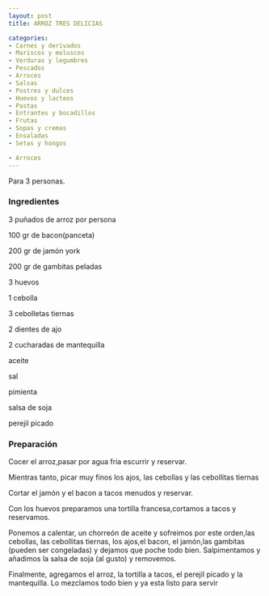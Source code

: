 ```yaml
---
layout: post
title: ARROZ TRES DELICIAS

categories:
- Carnes y derivados
- Mariscos y moluscos
- Verduras y legumbres
- Pescados
- Arroces
- Salsas
- Postres y dulces
- Huevos y lacteos
- Pastas
- Entrantes y bocadillos
- Frutas
- Sopas y cremas
- Ensaladas
- Setas y hongos

- Arroces
---
```

Para 3 personas.

<h3>Ingredientes</h3>

3 puñados de arroz por persona

100 gr de bacon(panceta)

200 gr de jamón york

200 gr de gambitas peladas

3 huevos

1 cebolla

3 cebolletas tiernas

2 dientes de ajo

2 cucharadas de mantequilla

aceite

sal

pimienta

salsa de soja

perejil picado

<h3>Preparación</h3>

Cocer el arroz,pasar por agua fria escurrir y reservar.

Mientras tanto, picar muy finos los ajos, las cebollas y las cebollitas tiernas

Cortar el jamón y el bacon a tacos menudos y reservar.

Con los huevos preparamos una tortilla francesa,cortamos a tacos y reservamos.

Ponemos a calentar, un chorreón de aceite y sofreimos por este orden,las cebollas, las cebollitas tiernas, los ajos,el bacon, el jamón,las gambitas (pueden ser congeladas) y dejamos que poche todo bien. Salpimentamos y añadimos la salsa de soja (al gusto) y removemos.

Finalmente, agregamos el arroz, la tortilla a tacos, el perejil picado y la mantequilla. Lo mezclamos todo bien y ya esta listo para servir

